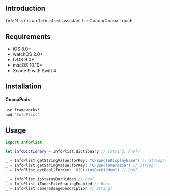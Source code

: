 ## Introduction

`InfoPlist` is an `Info.plist` assistant for Cocoa/Cocoa Touch.

## Requirements

* iOS 8.0+
* watchOS 2.0+
* tvOS 9.0+
* macOS 10.10+
* Xcode 9 with Swift 4

## Installation

#### CocoaPods

```ruby
use_frameworks!
pod 'InfoPlist'
```

## Usage

```swift
import InfoPlist
```

```swift
let infoDictionary = InfoPlist.dictionary // [String: Any]?

_ = InfoPlist.getStringValue(forKey: "CFBundleDisplayName") // String?
_ = InfoPlist.getStringValue(forKey: "CFBundleVersion") // String
_ = InfoPlist.getBool(forKey: "UIStatusBarHidden") // Bool

_ = InfoPlist.isStatusBarHidden // Bool
_ = InfoPlist.iTunesFileSharingEnabled // Bool
_ = InfoPlist.cameraUsageDescription // String?
```
